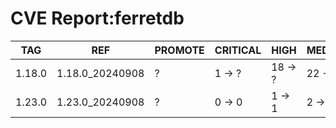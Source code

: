 # CVE Report:ferretdb
|  TAG   |       REF       | PROMOTE | CRITICAL |  HIGH   | MEDIUM  |  LOW   | UNKNOWN |
|--------|-----------------|---------|----------|---------|---------|--------|---------|
| 1.18.0 | 1.18.0_20240908 | ?       | 1 -> ?   | 18 -> ? | 22 -> ? | 0 -> ? | 0 -> ?  |
| 1.23.0 | 1.23.0_20240908 | ?       | 0 -> 0   | 1 -> 1  | 2 -> 2  | 0 -> 0 | 0 -> 0  |
